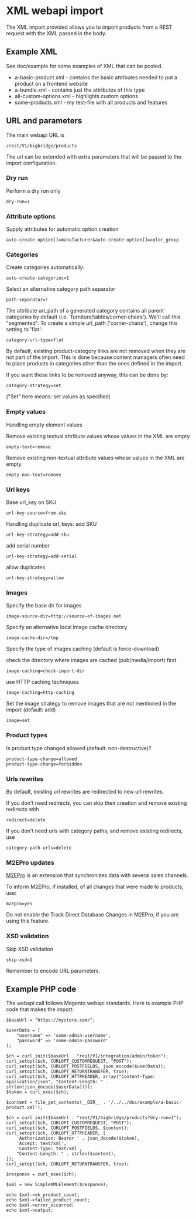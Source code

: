 # XML webapi import

The XML import provided allows you to import products from a REST request with the XML passed in the body.

## Example XML

See doc/example for some examples of XML that can be posted.

* a-basic-product.xml - contains the basic attributes needed to put a product on a frontend website
* a-bundle.xml - contains just the attributes of this type
* all-custom-options.xml - highlights custom options
* some-products.xml - my test-file with all products and features

## URL and parameters

The main webapi URL is

    /rest/V1/bigbridge/products

The url can be extended with extra parameters that will be passed to the import configuration.

### Dry run

Perform a dry run only

    dry-run=1

### Attribute options

Supply attributes for automatic option creation

    auto-create-option[]=manufacturer&auto-create-option[]=color_group

### Categories

Create categories automatically:

    auto-create-categories=1

Select an alternative category path separator

    path-separator=!

The attribute url_path of a generated category contains all parent categories by default (i.e. 'furniture/tables/corner-chairs'). We'll call this "segmented". To create a simple url_path ('corner-chairs'), change this setting to 'flat':

    category-url-type=flat

By default, existing product-category links are not removed when they are not part of the import. This is done because content managers often need to place products in categories other than the ones defined in the import.  

If you want these links to be removed anyway, this can be done by:

    category-strategy=set

("Set" here means: set values as specified)

### Empty values

Handling empty element values

Remove existing textual attribute values whose values in the XML are empty

    empty-text=remove

Remove existing non-textual attribute values whose values in the XML are empty

    empty-non-text=remove

### Url keys

Base url_key on SKU

    url-key-source=from-sku

Handling duplicate url_keys: add SKU

    url-key-strategy=add-sku

add serial number

    url-key-strategy=add-serial

allow duplicates

    url-key-strategy=allow

### Images

Specify the base dir for images

    image-source-dir=http://source-of-images.net

Specify an alternative local image cache directory

    image-cache-dir=/tmp
    
Specify the type of images caching (default is force-download)

check the directory where images are cached (pub/media/import) first

    image-caching=check-import-dir
    
use HTTP caching techniques

    image-caching=http-caching

Set the image strategy to remove images that are not mentioned in the import (default: add)

    image=set

### Product types

Is product type changed allowed (default: non-destructive)?

    product-type-change=allowed
    product-type-change=forbidden

### Urls rewrites

By default, existing url rewrites are redirected to new url rewrites.

If you don't need redirects, you can skip their creation and remove existing redirects with

    redirect=delete

If you don't need urls with category paths, and remove existing redirects, use

    category-path-urls=delete

### M2EPro updates

[M2EPro](https://m2epro.com/) is an extension that synchronizes data with several sales channels.

To inform M2EPro, if installed, of all changes that were made to products, use:

    m2epro=yes

Do not enable the Track Direct Database Changes in M2EPro, if you are using this feature.

### XSD validation

Skip XSD validation

    skip-xsd=1

Remember to encode URL parameters.

## Example PHP code

The webapi call follows Magento webapi standards. Here is example PHP code that makes the import:

    $baseUrl = "https://mystore.com/";

    $userData = [
        "username" => 'some-admin-username',
        "password" => 'some-admin-password'
    );

    $ch = curl_init($baseUrl . "rest/V1/integration/admin/token");
    curl_setopt($ch, CURLOPT_CUSTOMREQUEST, "POST");
    curl_setopt($ch, CURLOPT_POSTFIELDS, json_encode($userData));
    curl_setopt($ch, CURLOPT_RETURNTRANSFER, true);
    curl_setopt($ch, CURLOPT_HTTPHEADER, array("Content-Type: application/json", "Content-Length: " . strlen(json_encode($userData))));
    $token = curl_exec($ch);

    $content = file_get_contents(__DIR__ . '/../../doc/example/a-basic-product.xml');

    $ch = curl_init($baseUrl . "rest/V1/bigbridge/products?dry-run=1");
    curl_setopt($ch, CURLOPT_CUSTOMREQUEST, "POST");
    curl_setopt($ch, CURLOPT_POSTFIELDS, $content);
    curl_setopt($ch, CURLOPT_HTTPHEADER, [
        'Authorization: Bearer ' . json_decode($token),
        'Accept: text/xml',
        'Content-Type: text/xml',
        "Content-Length: " . strlen($content),
    ]);
    curl_setopt($ch, CURLOPT_RETURNTRANSFER, true);

    $response = curl_exec($ch);

    $xml = new SimpleXMLElement($response);

    echo $xml->ok_product_count;
    echo $xml->failed_product_count;
    echo $xml->error_occurred;
    echo $xml->output;
